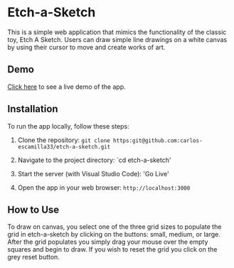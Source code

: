 # Etch-a-Sketch

This is a simple web application that mimics the functionality of the classic toy, Etch A Sketch. Users can draw simple line drawings on a white canvas by using their cursor to move and create works of art.
## Demo

[Click here](https://carlos-escamilla33.github.io/etch-a-sketch/) to see a live demo of the app.

## Installation

To run the app locally, follow these steps:

1. Clone the repository: `git clone https:git@github.com:carlos-escamilla33/etch-a-sketch.git`

2. Navigate to the project directory: `cd etch-a-sketch'

3. Start the server (with Visual Studio Code): 'Go Live'

4. Open the app in your web browser: `http://localhost:3000`

## How to Use
To draw on canvas, you select one of the three grid sizes to populate the grid in etch-a-sketch by clicking on the buttons: small, medium, or large. After the grid populates you simply drag your mouse over the empty squares and begin to draw. If you wish to reset the grid you click on the grey reset button.